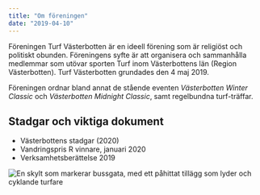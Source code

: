 ```yaml
---
title: "Om föreningen"
date: "2019-04-10"
---
```


Föreningen Turf Västerbotten är en ideell förening som är religiöst och politiskt obunden. Föreningens syfte är att organisera och sammanhålla medlemmar som utövar sporten Turf inom Västerbottens län (Region Västerbotten). Turf Västerbotten grundades den 4 maj 2019.

Föreningen ordnar bland annat de stående eventen _Västerbotten Winter Classic_ och _Västerbotten Midnight Classic_, samt regelbundna turf-träffar.

## Stadgar och viktiga dokument

- Västerbottens stadgar (2020)
- Vandringspris R vinnare, januari 2020
- Verksamhetsberättelse 2019

![En skylt som markerar bussgata, med ett påhittat tillägg som lyder och cyklande turfare](turfskylt-i-umec3a5-2018-01-05-10.14.34-e1555007379590.jpg "Foto: WomaWomba")
